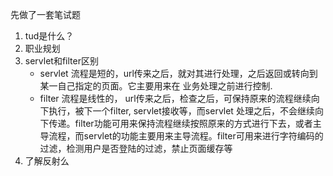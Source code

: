 先做了一套笔试题
1. tud是什么？
2. 职业规划
3. servlet和filter区别
    * servlet 流程是短的，url传来之后，就对其进行处理，之后返回或转向到某一自己指定的页面。它主要用来在 业务处理之前进行控制.
    * filter 流程是线性的， url传来之后，检查之后，可保持原来的流程继续向下执行，被下一个filter, servlet接收等，而servlet 处理之后，不会继续向下传递。filter功能可用来保持流程继续按照原来的方式进行下去，或者主导流程，而servlet的功能主要用来主导流程。filter可用来进行字符编码的过滤，检测用户是否登陆的过滤，禁止页面缓存等
 4. 了解反射么       
